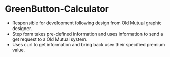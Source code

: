 # GreenButton-Calculator
* Responsible for development following design from Old Mutual graphic designer.
* Step form takes pre-defined information and uses information to send a get request to a Old Mutual system.
* Uses curl to get information and bring back user their specified premium value.
